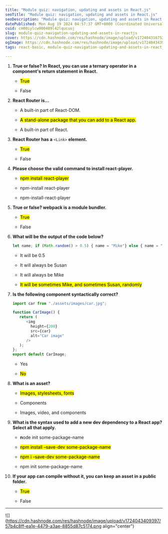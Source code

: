 ```yaml
---
title: "Module quiz: navigation, updating and assets in React.js"
seoTitle: "Module quiz: navigation, updating and assets in React.js"
seoDescription: "Module quiz: navigation, updating and assets in React.js"
datePublished: Mon Aug 19 2024 04:57:37 GMT+0000 (Coordinated Universal Time)
cuid: cm00iylcw000409l42lqucuuj
slug: module-quiz-navigation-updating-and-assets-in-reactjs
cover: https://cdn.hashnode.com/res/hashnode/image/upload/v1724043167523/a96268f9-14a7-4621-be35-89e6d643659b.png
ogImage: https://cdn.hashnode.com/res/hashnode/image/upload/v1724043439497/b56b435d-b5b6-4fe8-9eb0-9047be39249f.png
tags: react-basic, module-quiz-navigation-updating-and-assets-in-reactjs

---
```


1. **True or false? In React, you can use a ternary operator in a component's return statement in React.**
    
    * <mark>True</mark>
        
    * False
        
2. **React Router is...**
    
    * A built-in part of React-DOM.
        
    * <mark>A stand-alone package that you can add to a React app.</mark>
        
    * A built-in part of React.
        
3. **React Router has a** `<Link>` **element.**
    
    * <mark>True</mark>
        
    * False
        
4. **Please choose the valid command to install react-player.**
    
    * <mark>npm&nbsp;install&nbsp;react-player</mark>
        
    * npm-install react-player
        
    * npm-install-react-player
        
5. **True or false? webpack is a module bundler.**
    
    * <mark>True</mark>
        
    * False
        
6. **What will be the output of the code below?**
    
    ```javascript
    let name; if (Math.random() > 0.5) { name = "Mike"} else { name = "Susan"}
    ```
    
    * It will be 0.5
        
    * It will always be Susan
        
    * It will always be Mike
        
    * <mark>It will be sometimes Mike, and sometimes Susan, randomly</mark>
        
7. **Is the following component syntactically correct?**
    
    ```javascript
    import car from "./assets/images/car.jpg";
    
    function CarImage() {
       return ( 
          <img 
            height={200}
            src={car}
            alt="Car image" 
          />
       );
    };
    export default CarImage;
    ```
    
    * Yes
        
    * <mark>No</mark>
        
8. **What is an asset?**
    
    * <mark>Images, stylesheets, fonts</mark>
        
    * Components
        
    * Images, video, and components
        
9. **What is the syntax used to add a new dev dependency to a React app? Select all that apply.**
    
    * **n**ode init some-package-name
        
    * <mark>npm install –save-dev some-package-name</mark>
        
    * <mark>npm i –save-dev some-package-name</mark>
        
    * npm init some-package-name
        
10. **If your app can compile without it, you can keep an asset in a public folder.**
    
    * <mark>True</mark>
        
    * False
        

---

![](https://cdn.hashnode.com/res/hashnode/image/upload/v1724043409397/57b4c8ff-ea1e-4479-a3ae-8855d87c5174.png align="center")